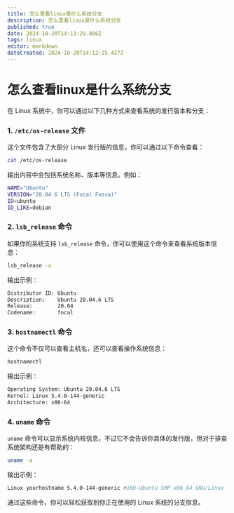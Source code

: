 ```yaml
---
title: 怎么查看linux是什么系统分支
description: 怎么查看linux是什么系统分支
published: true
date: 2024-10-20T14:13:29.866Z
tags: linux
editor: markdown
dateCreated: 2024-10-20T14:12:25.427Z
---
```


# 怎么查看linux是什么系统分支
在 Linux 系统中，你可以通过以下几种方式来查看系统的发行版本和分支：

### 1. **`/etc/os-release` 文件**
这个文件包含了大部分 Linux 发行版的信息，你可以通过以下命令查看：
```bash
cat /etc/os-release
```
输出内容中会包括系统名称、版本等信息。例如：
```bash
NAME="Ubuntu"
VERSION="20.04.6 LTS (Focal Fossa)"
ID=ubuntu
ID_LIKE=debian
```

### 2. **`lsb_release` 命令**
如果你的系统支持 `lsb_release` 命令，你可以使用这个命令来查看系统版本信息：
```bash
lsb_release -a
```
输出示例：
```bash
Distributor ID: Ubuntu
Description:    Ubuntu 20.04.6 LTS
Release:        20.04
Codename:       focal
```

### 3. **`hostnamectl` 命令**
这个命令不仅可以查看主机名，还可以查看操作系统信息：
```bash
hostnamectl
```
输出示例：
```bash
Operating System: Ubuntu 20.04.6 LTS
Kernel: Linux 5.4.0-144-generic
Architecture: x86-64
```

### 4. **`uname` 命令**
`uname` 命令可以显示系统内核信息，不过它不会告诉你具体的发行版，但对于排查系统架构还是有帮助的：
```bash
uname -a
```
输出示例：
```bash
Linux yourhostname 5.4.0-144-generic #160-Ubuntu SMP x86_64 GNU/Linux

```

通过这些命令，你可以轻松获取到你正在使用的 Linux 系统的分支信息。